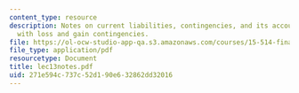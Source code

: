 ```yaml
---
content_type: resource
description: Notes on current liabilities, contingencies, and its accounting guidelines,
  with loss and gain contingencies.
file: https://ol-ocw-studio-app-qa.s3.amazonaws.com/courses/15-514-financial-and-managerial-accounting-summer-2003/271e594c737c52d190e632862dd32016_lec13notes.pdf
file_type: application/pdf
resourcetype: Document
title: lec13notes.pdf
uid: 271e594c-737c-52d1-90e6-32862dd32016
---
```

